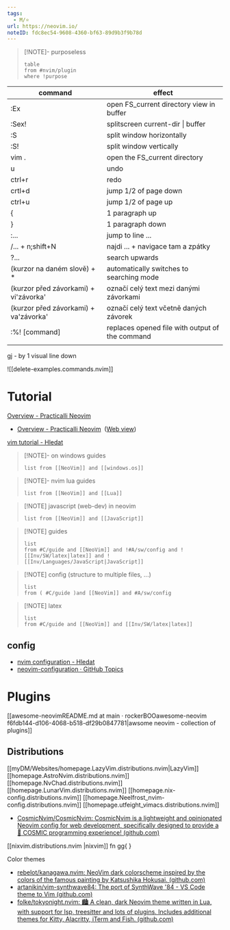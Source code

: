 ```yaml
---
tags:
  - M/⭐
url: https://neovim.io/
noteID: fdc8ec54-9608-4360-bf63-89d9b3f9b78d
---
```


> [!NOTE]- purposeless
> ```dataview
> table
> from #nvim/plugin 
> where !purpose
> ```
> 



| command                               | effect                                          |
| ------------------------------------- | ----------------------------------------------- |
| :Ex                                   | open FS_current directory view in buffer        |
| :Sex!                                 | splitscreen current-dir \| buffer               |
| :S                                    | split window horizontally                       |
| :S!                                   | split window vertically                         |
| vim .                                 | open the FS_current directory                   |
| u                                     | undo                                            |
| ctrl+r                                | redo                                            |
| crtl+d                                | jump 1/2 of page down                           |
| ctrl+u                                | jump 1/2 of page up                             |
| {                                     | 1 paragraph up                                  |
| }                                     | 1 paragraph down                                |
| :...                                  | jump to line ...                                |
| /... + n;shift+N                      | najdi ... + navigace tam a zpátky               |
| ?...                                  | search upwards                                  |
| (kurzor na daném slově) + *           | automatically switches to searching mode        |
| (kurzor před závorkami) + vi'závorka' | označí celý text mezi danými závorkami          |
| (kurzor před závorkami) + va'závorka' | označí celý text včetně daných závorek          |
| :%! [command]                         | replaces opened file with output of the command |
|                                       |                                                 |
gj - by 1 visual line down 

![[delete-examples.commands.nvim]]



# Tutorial
[Overview - Practicalli Neovim](https://practical.li/neovim/) 
- [Overview - Practicalli Neovim](onenote:https://d.docs.live.net/a3e7ec4e2a2bbe83/Documents/OneNote%20Notebooks/Projects/BP/latest.one#Overview%20-%20Practicalli%20Neovim&section-id={CA37B6A0-3ECD-407A-AB93-01DEFA2ADAEA}&page-id={1EA27FD7-DEDF-451D-9E53-6974C2E13743}&end)  ([Web view](https://onedrive.live.com/view.aspx?resid=A3E7EC4E2A2BBE83%2150469&id=documents&wd=target%28BP%2Flatest.one%7CCA37B6A0-3ECD-407A-AB93-01DEFA2ADAEA%2FOverview%20-%20Practicalli%20Neovim%7C1EA27FD7-DEDF-451D-9E53-6974C2E13743%2F%29))

[vim tutorial - Hledat](https://www.bing.com/search?pglt=675&q=vim+tutorial&cvid=87484be5d582449c897edb000f7e4c7e&gs_lcrp=EgZjaHJvbWUqBggAEEUYOzIGCAAQRRg7MgYIARAAGEAyBggCEAAYQDIGCAMQABhAMgYIBBAAGEAyBggFEAAYQDIGCAYQABhAMgYIBxBFGDwyBggIEEUYPNIBCDcxODBqMGoxqAIAsAIA&FORM=ANNTA1&PC=EDBBAN)

> [!NOTE]- on windows guides
> ```dataview
> list from [[NeoVim]] and [[windows.os]]
> ```

> [!NOTE]- nvim lua guides
> ```dataview
> list from [[NeoVim]] and [[Lua]]
> ```

> [!NOTE] javascript (web-dev) in neovim
> ```dataview
> list from [[NeoVim]] and [[JavaScript]]
> ```

> [!NOTE] guides
> ```dataview
> list
> from #C/guide and [[NeoVim]] and !#A/sw/config and ![[Inv/SW/latex|latex]] and ![[Inv/Languages/JavaScript|JavaScript]]
> ```

> [!NOTE] config (structure to multiple files, ...)
> ```dataview
> list
> from ( #C/guide )and [[NeoVim]] and #A/sw/config 
> ```

> [!NOTE] latex
> ```dataview
> list
> from #C/guide and [[NeoVim]] and [[Inv/SW/latex|latex]] 
> ```

## config
* [nvim configuration - Hledat](https://www.bing.com/search?q=nvim+configuration&qs=n&form=QBRE&sp=-1&ghc=1&lq=0&pq=nvim+configuration&sc=11-18&sk=&cvid=26AF47F03FA0436F848CD31E4C8850C2&ghsh=0&ghacc=0&ghpl=)
* [neovim-configuration · GitHub Topics](https://github.com/topics/neovim-configuration)
# Plugins
[[awesome-neovimREADME.md at main · rockerBOOawesome-neovim f6fdb144-d106-4068-b518-df29b0847781|awsome neovim - collection of plugins]]
## Distributions
[[myDM/Websites/homepage.LazyVim.distributions.nvim|LazyVim]]
[[homepage.AstroNvim.distributions.nvim]]
[[homepage.NvChad.distributions.nvim]]
[[homepage.LunarVim.distributions.nvim]]
[[homepage.nix-config.distributions.nvim]]
[[homepage.Neelfrost_nvim-config.distributions.nvim]]
[[homepage.utfeight_vimacs.distributions.nvim]]
- [CosmicNvim/CosmicNvim: CosmicNvim is a lightweight and opinionated Neovim config for web development, specifically designed to provide a 💫 COSMIC programming experience! (github.com)](https://github.com/CosmicNvim/CosmicNvim)


[[nixvim.distributions.nvim |nixvim]]
fn gg{                                    }


Color themes
- [rebelot/kanagawa.nvim: NeoVim dark colorscheme inspired by the colors of the famous painting by Katsushika Hokusai. (github.com)](https://github.com/rebelot/kanagawa.nvim)
- [artanikin/vim-synthwave84: The port of SynthWave '84 - VS Code theme to Vim (github.com)](https://github.com/artanikin/vim-synthwave84)
- [folke/tokyonight.nvim: 🏙 A clean, dark Neovim theme written in Lua, with support for lsp, treesitter and lots of plugins. Includes additional themes for Kitty, Alacritty, iTerm and Fish. (github.com)](https://github.com/folke/tokyonight.nvim)


